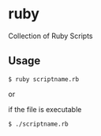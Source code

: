 # ruby
Collection of Ruby Scripts

## Usage 

```terminal
$ ruby scriptname.rb
```

or 

if the file is executable 

```
$ ./scriptname.rb
```